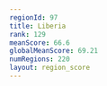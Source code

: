 ```yaml
---
regionId: 97
title: Liberia
rank: 129
meanScore: 66.6
globalMeanScore: 69.21
numRegions: 220
layout: region_score
---
```

